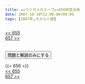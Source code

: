 ```yaml
---
title: ★★ウミガメのスープ★★656杯目五味
date: 2007-10-10T12:00:00+09:00
tags: [2007年,オカルト板]
---
```

<div class="th_left"><a href="../655"><< 655</a></div>
<div class="th_right"><a href="../657">657 >></a></div>
<br><br>
<script src="../../js/cupsoup.js"></script>
<form>
<input type="button" value="問題と解説のみにする" onClick="toggleCupsoup()">
</form>
{{< 656 >}}
<div class="th_left"><a href="../655"><< 655</a></div>
<div class="th_right"><a href="../657">657 >></a></div>